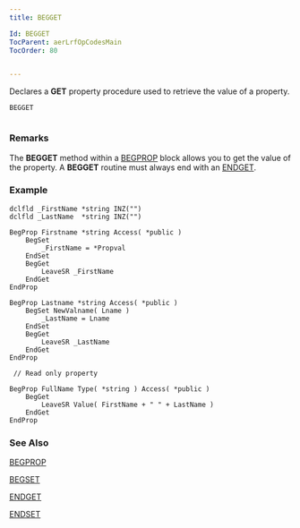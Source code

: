```yaml
---
title: BEGGET

Id: BEGGET
TocParent: aerLrfOpCodesMain
TocOrder: 80


---
```


Declares a **GET** property procedure used to retrieve the value of a property. 

```
BEGGET 
        
```

### Remarks

The **BEGGET** method within a [BEGPROP](BEGPROP.html) block allows you to get the value of the property. A **BEGGET** routine must always end with an [ENDGET](ENDGET.html).


### Example

```
dclfld _FirstName *string INZ("")
dclfld _LastName  *string INZ("")

BegProp Firstname *string Access( *public )
    BegSet
        _FirstName = *Propval
    EndSet
    BegGet
        LeaveSR _FirstName
    EndGet
EndProp 

BegProp Lastname *string Access( *public )
    BegSet NewValname( Lname )
        _LastName = Lname
    EndSet
    BegGet
        LeaveSR _LastName
    EndGet
EndProp

 // Read only property

BegProp FullName Type( *string ) Access( *public )
    BegGet
        LeaveSR Value( FirstName + " " + LastName )
    EndGet
EndProp

```

### See Also
[BEGPROP](BEGPROP.html)

[BEGSET](BEGSET.html)

[ENDGET](ENDGET.html)

[ENDSET](ENDSET.html)
